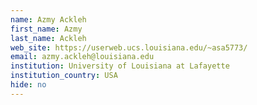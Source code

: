 ```yaml
---
name: Azmy Ackleh
first_name: Azmy
last_name: Ackleh
web_site: https://userweb.ucs.louisiana.edu/~asa5773/
email: azmy.ackleh@louisiana.edu
institution: University of Louisiana at Lafayette
institution_country: USA
hide: no
---
```


